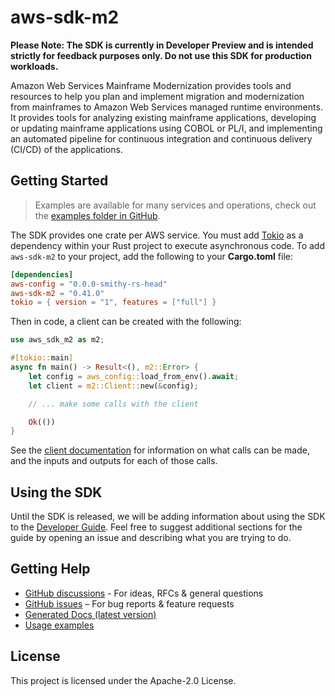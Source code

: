 # aws-sdk-m2

**Please Note: The SDK is currently in Developer Preview and is intended strictly for
feedback purposes only. Do not use this SDK for production workloads.**

Amazon Web Services Mainframe Modernization provides tools and resources to help you plan and implement migration and modernization from mainframes to Amazon Web Services managed runtime environments. It provides tools for analyzing existing mainframe applications, developing or updating mainframe applications using COBOL or PL/I, and implementing an automated pipeline for continuous integration and continuous delivery (CI/CD) of the applications.

## Getting Started

> Examples are available for many services and operations, check out the
> [examples folder in GitHub](https://github.com/awslabs/aws-sdk-rust/tree/main/examples).

The SDK provides one crate per AWS service. You must add [Tokio](https://crates.io/crates/tokio)
as a dependency within your Rust project to execute asynchronous code. To add `aws-sdk-m2` to
your project, add the following to your **Cargo.toml** file:

```toml
[dependencies]
aws-config = "0.0.0-smithy-rs-head"
aws-sdk-m2 = "0.41.0"
tokio = { version = "1", features = ["full"] }
```

Then in code, a client can be created with the following:

```rust
use aws_sdk_m2 as m2;

#[tokio::main]
async fn main() -> Result<(), m2::Error> {
    let config = aws_config::load_from_env().await;
    let client = m2::Client::new(&config);

    // ... make some calls with the client

    Ok(())
}
```

See the [client documentation](https://docs.rs/aws-sdk-m2/latest/aws_sdk_m2/client/struct.Client.html)
for information on what calls can be made, and the inputs and outputs for each of those calls.

## Using the SDK

Until the SDK is released, we will be adding information about using the SDK to the
[Developer Guide](https://docs.aws.amazon.com/sdk-for-rust/latest/dg/welcome.html). Feel free to suggest
additional sections for the guide by opening an issue and describing what you are trying to do.

## Getting Help

* [GitHub discussions](https://github.com/awslabs/aws-sdk-rust/discussions) - For ideas, RFCs & general questions
* [GitHub issues](https://github.com/awslabs/aws-sdk-rust/issues/new/choose) – For bug reports & feature requests
* [Generated Docs (latest version)](https://awslabs.github.io/aws-sdk-rust/)
* [Usage examples](https://github.com/awslabs/aws-sdk-rust/tree/main/examples)

## License

This project is licensed under the Apache-2.0 License.

